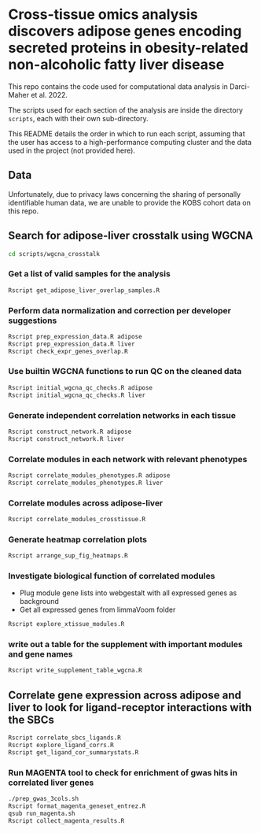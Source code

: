 # Cross-tissue omics analysis discovers adipose genes encoding secreted proteins in obesity-related non-alcoholic fatty liver disease

This repo contains the code used for computational data analysis in Darci-Maher et al. 2022.

The scripts used for each section of the analysis are inside the directory `scripts`, each with their own sub-directory. 

This README details the order in which to run each script, assuming that the user has access to a high-performance computing cluster and the data used in the project (not provided here).

## Data
Unfortunately, due to privacy laws concerning the sharing of personally identifiable human data, we are unable to provide the KOBS cohort data on this repo.

## Search for adipose-liver crosstalk using WGCNA

```bash
cd scripts/wgcna_crosstalk
```

### Get a list of valid samples for the analysis
```bash
Rscript get_adipose_liver_overlap_samples.R
```

### Perform data normalization and correction per developer suggestions
```bash
Rscript prep_expression_data.R adipose
Rscript prep_expression_data.R liver
Rscript check_expr_genes_overlap.R
```

### Use builtin WGCNA functions to run QC on the cleaned data
```bash
Rscript initial_wgcna_qc_checks.R adipose
Rscript initial_wgcna_qc_checks.R liver
```

### Generate independent correlation networks in each tissue
```bash
Rscript construct_network.R adipose
Rscript construct_network.R liver
```

### Correlate modules in each network with relevant phenotypes
```bash
Rscript correlate_modules_phenotypes.R adipose
Rscript correlate_modules_phenotypes.R liver
```

### Correlate modules across adipose-liver
```bash
Rscript correlate_modules_crosstissue.R
```

### Generate heatmap correlation plots
```bash
Rscript arrange_sup_fig_heatmaps.R
```

### Investigate biological function of correlated modules

* Plug module gene lists into webgestalt with all expressed genes as background
* Get all expressed genes from limmaVoom folder

```bash
Rscript explore_xtissue_modules.R
```

### write out a table for the supplement with important modules and gene names
```bash
Rscript write_supplement_table_wgcna.R
```




















## Correlate gene expression across adipose and liver to look for ligand-receptor interactions with the SBCs

```bash
Rscript correlate_sbcs_ligands.R 
Rscript explore_ligand_corrs.R 
Rscript get_ligand_cor_summarystats.R
```

### Run MAGENTA tool to check for enrichment of gwas hits in correlated liver genes
```bash 
./prep_gwas_3cols.sh 
Rscript format_magenta_geneset_entrez.R
qsub run_magenta.sh
Rscript collect_magenta_results.R
```